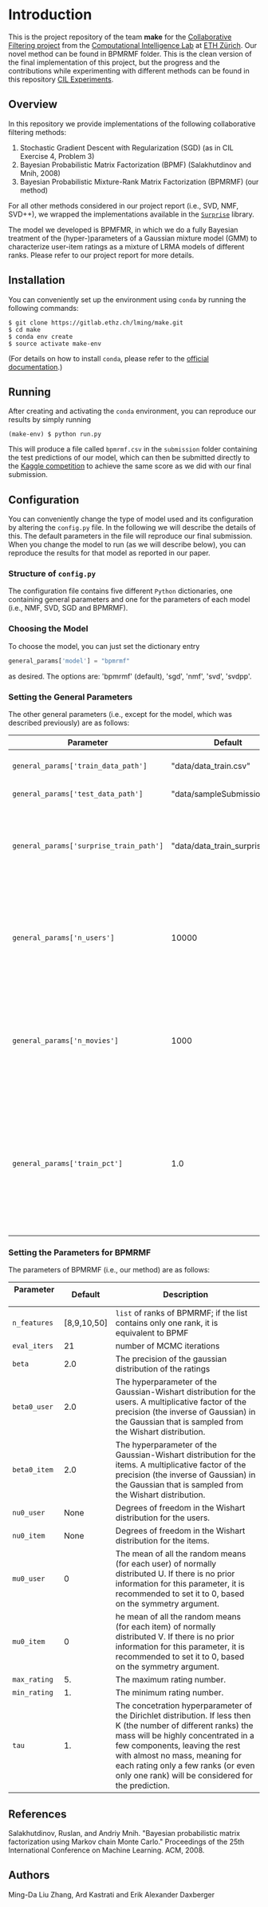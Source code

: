# Introduction

This is the project repository of the team **make** for the [Collaborative Filtering project][1] from the [Computational Intelligence Lab][2] at [ETH Zürich][3].
Our novel method can be found in BPMRMF folder. This is the clean version of the final implementation of this project, but the progress and the contributions while experimenting with different methods
can be found in this repository [CIL Experiments][6]. 

## Overview 
In this repository we provide implementations of the following collaborative filtering methods:
1. Stochastic Gradient Descent with Regularization (SGD) (as in CIL Exercise 4, Problem 3)
2. Bayesian Probabilistic Matrix Factorization (BPMF) (Salakhutdinov and Mnih, 2008)
3. Bayesian Probabilistic Mixture-Rank Matrix Factorization (BPMRMF) (our method)

For all other methods considered in our project report (i.e., SVD, NMF, SVD++), we wrapped the implementations available in the [`Surprise`][4] library.

The model we developed is BPMFMR, in which we do a fully Bayesian treatment of the (hyper-)parameters of a Gaussian mixture model (GMM) to characterize user-item ratings as a mixture of LRMA models of different ranks. Please refer to our project report for more details.

## Installation
You can conveniently set up the environment using `conda` by running the following commands:
```console
$ git clone https://gitlab.ethz.ch/lming/make.git
$ cd make
$ conda env create
$ source activate make-env
```
(For details on how to install `conda`, please refer to the [official documentation][5].)

## Running
After creating and activating the `conda` environment, you can reproduce our results by simply running
```console
(make-env) $ python run.py
```

This will produce a file called `bpmrmf.csv` in the `submission` folder containing the test predictions of our model, which can then be submitted directly to the [Kaggle competition][2] to achieve the same score as we did with our final submission.

## Configuration
You can conveniently change the type of model used and its configuration by altering the `config.py` file. In the following we will describe the details of this. The default parameters in the file will reproduce our final submission. When you change the model to run (as we will describe below), you can reproduce the results for that model as reported in our paper.

### Structure of `config.py`
The configuration file contains five different `Python` dictionaries, one containing general parameters and one for the parameters of each model (i.e., NMF, SVD, SGD and BPMRMF).

### Choosing the Model
To choose the model, you can just set the dictionary entry
```python
general_params['model'] = "bpmrmf"
```
as desired. The options are: 'bpmrmf' (default), 'sgd', 'nmf', 'svd', 'svdpp'.

### Setting the General Parameters
The other general parameters (i.e., except for the model, which was described previously) are as follows:

Parameter | Default | Description
------------ | ------------- | -------------
`general_params['train_data_path']` | "data/data_train.csv" | Path to the training data
`general_params['test_data_path']` | "data/sampleSubmission.csv" | Path to the test data
`general_params['surprise_train_path']` | "data/data_train_surprise.csv" | Path to the training data in the format as required by the `Surprise` library
`general_params['n_users']` | 10000 | The number of users that are rating the items (The number of rows in the rating matrix)
`general_params['n_movies']` | 1000 | The number of items that are rated from the users (The number of columns in the rating matrix)
`general_params['train_pct']` | 1.0 | Percentage of the data to be used for training; the remaining data will be used for validation; thus, if set to 1.0, all the data will be used for training


### Setting the Parameters for BPMRMF
The parameters of BPMRMF (i.e., our method) are as follows:

Parameter &nbsp; &nbsp; &nbsp; &nbsp; &nbsp; &nbsp; &nbsp; &nbsp; &nbsp; | Default | Description
------------ | ------------- | -------------
`n_features` | [8,9,10,50] | `list` of ranks of BPMRMF; if the list contains only one rank, it is equivalent to BPMF
`eval_iters` | 21 | number of MCMC iterations
`beta` | 2.0 | The precision of the gaussian distribution of the ratings
`beta0_user` | 2.0 | The hyperparameter of the Gaussian-Wishart distribution for the users. A multiplicative factor of the precision (the inverse of Gaussian) in the Gaussian that is sampled from the Wishart distribution.  
`beta0_item` | 2.0 | The hyperparameter of the Gaussian-Wishart distribution for the items. A multiplicative factor of the precision (the inverse of Gaussian) in the Gaussian that is sampled from the Wishart distribution.  
`nu0_user` | None | Degrees of freedom in the Wishart distribution for the users.
`nu0_item` | None | Degrees of freedom in the Wishart distribution for the items.
`mu0_user` | 0 | The mean of all the random means (for each user) of normally distributed U. If there is no prior information for this parameter, it is recommended to set it to 0, based on the symmetry argument.
`mu0_item` | 0 | he mean of all the random means (for each item) of normally distributed V. If there is no prior information for this parameter, it is recommended to set it to 0, based on the symmetry argument.
`max_rating` | 5. | The maximum rating number.
`min_rating` | 1. | The minimum rating number.
`tau` | 1. | The concetration hyperparameter of the Dirichlet distribution. If less then K (the number of different ranks) the mass will be highly concentrated in a few components, leaving the rest with almost no mass, meaning for each rating only a few ranks (or even only one rank) will be considered for the prediction.


## References
Salakhutdinov, Ruslan, and Andriy Mnih. "Bayesian probabilistic matrix factorization using Markov chain Monte Carlo." Proceedings of the 25th International Conference on Machine Learning. ACM, 2008.


## Authors
Ming-Da Liu Zhang, Ard Kastrati and Erik Alexander Daxberger


[1]: https://inclass.kaggle.com/c/cil-collab-filtering-2018
[2]: http://da.inf.ethz.ch/teaching/2018/CIL/
[3]: http://ethz.ch
[4]: http://surpriselib.com
[5]: https://conda.io/docs/user-guide/install/index.html
[6]: https://github.com/erikdax/CIL
